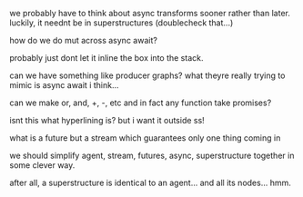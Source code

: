 we probably have to think about async transforms sooner rather than
later. luckily, it neednt be in superstructures (doublecheck that\...)

how do we do mut across async await?

probably just dont let it inline the box into the stack.

can we have something like producer graphs? what theyre really trying to
mimic is async await i think\...

can we make or, and, +, -, etc and in fact any function take promises?

isnt this what hyperlining is? but i want it outside ss!

what is a future but a stream which guarantees only one thing coming in

we should simplify agent, stream, futures, async, superstructure
together in some clever way.

after all, a superstructure is identical to an agent\... and all its
nodes\... hmm.
